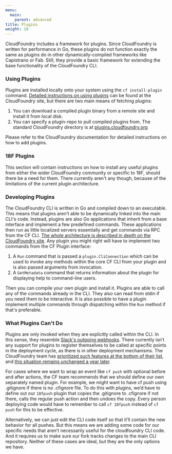 ```yaml
---
menu:
  main:
    parent: advanced
title: Plugins
weight: 10
---
```


CloudFoundry includes a framework for plugins. Since CloudFoundry is written for performance in Go, these plugins do not function exactly the same as plugins do in other dynamically-compiled frameworks like Capistrano or Fab. Still, they provide a basic framework for extending the base functionality of the CloudFoundry CLI.

### Using Plugins

Plugins are installed locally onto your system using the `cf install-plugin` command. [Detailed instructions on using plugins](http://docs.cloudfoundry.org/devguide/installcf/use-cli-plugins.html) can be found at the CloudFoundry site, but there are two main means of fetching plugins:

1. You can download a compiled plugin binary from a remote site and install it from local disk.
2. You can specify a plugin-repo to pull compiled plugins from. The standard CloudFoundry directory is at [plugins.cloudfoundry.org](http://plugins.cloudfoundry.org/)

Please refer to the CloudFoundry documentation for detailed instructions on how to add plugins.

### 18F Plugins

This section will contain instructions on how to install any useful plugins from either the wider CloudFoundry community or specific to 18F, should there be a need for them. There currently aren't any though, because of the limitations of the current plugin architecture.

### Developing Plugins

The CloudFoundry CLI is written in Go and compiled down to an executable. This means that plugins aren’t able to be dynamically linked into the main CLI's code. Instead, plugins are also Go applications that inherit from a base interface and implement a few predefined commands. These applications then run as little localized servers essentially and get commands via RPC from the CF CLI. [The whole architecture is described in depth on the CloudFoundry site](https://github.com/cloudfoundry/cli/tree/master/plugin_examples). Any plugin you might right will have to implement two commands from the CF Plugin interface:

1. A `Run` command that is passed a `plugin.CliConnection` which can be used to invoke any methods within the core CF CLI from your plugin and is also passed arguments from invocation.
2. A `GetMetadata` command that returns information about the plugin for displaying help to command-line users.

Then you can compile your own plugin and install it. Plugins are able to call any of the commands already in the CLI. They also can read from stdin if you need them to be interactive. It is also possible to have a plugin implement multiple commands through dispatching within the `Run` method if that's preferable.

### What Plugins Can't Do

Plugins are only invoked when they are explicitly called within the CLI. In this sense, they resemble [Slack's outgoing webhooks](https://api.slack.com/outgoing-webhooks). There currently isn’t any support for plugins to register themselves to be called at specific points in the deployment cycle, as there is in other deployment mechanisms. The CloudFoundry team has [prioritized such features at the bottom of their list](https://github.com/cloudfoundry/cli/issues/123), and [this situation remains unchanged a year later](https://github.com/cloudfoundry/cli/issues/404).

For cases where we want to wrap an event like `cf push` with optional before and after actions, the CF team recommends that we should define our own separately named plugin. For example, we might want to have cf push using .gitignore if there is no .cfignore file. To do this with plugins, we’d have to define out our `18fpush` plugin that copies the .gitignore to .cfignore if not there, calls the regular push action and then undoes the copy. Every person deploying code would have to remember to call `cf 18fpush` instead of `cf push` for this to be effective.

Alternatively, we can just edit the CLI code itself so that it’ll contain the new behavior for all pushes. But this means we are adding some code for our specific needs that aren’t necessarily useful for the cloudfoundry CLI code. And it requires us to make sure our fork tracks changes to the main CLI repository. Neither of these cases are ideal, but they are the only options we have.
